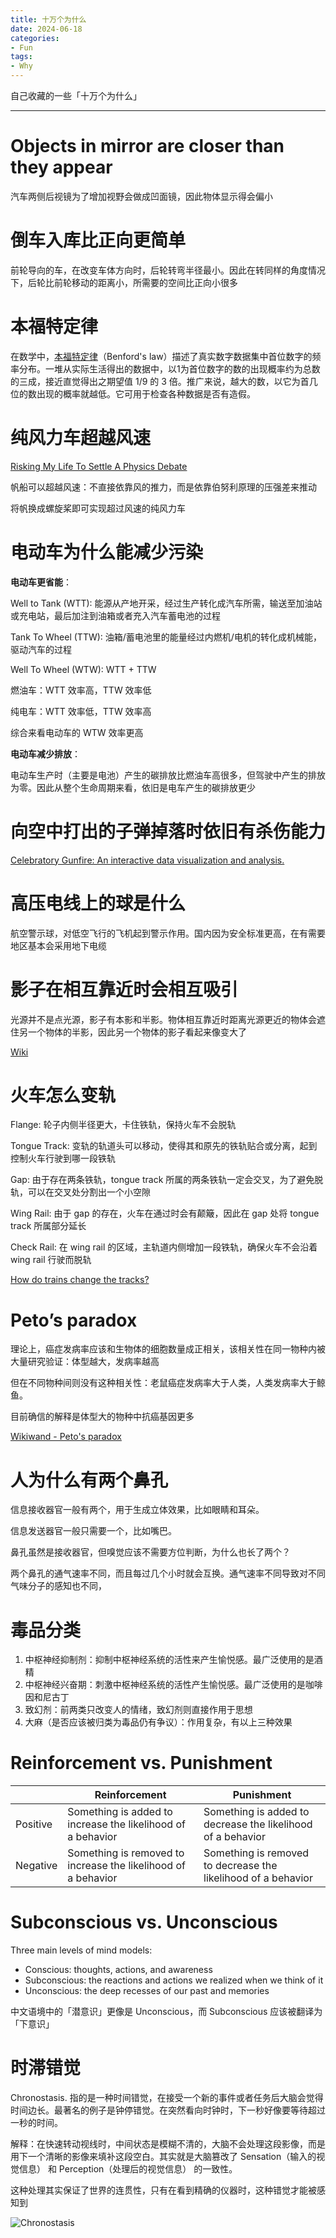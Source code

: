 ```yaml
---
title: 十万个为什么
date: 2024-06-18
categories:
- Fun
tags:
- Why
---
```



自己收藏的一些「十万个为什么」

<!--more-->

---

# Objects in mirror are closer than they appear

汽车两侧后视镜为了增加视野会做成凹面镜，因此物体显示得会偏小

# 倒车入库比正向更简单

前轮导向的车，在改变车体方向时，后轮转弯半径最小。因此在转同样的角度情况下，后轮比前轮移动的距离小，所需要的空间比正向小很多

# 本福特定律

在数学中，[本福特定律](https://zh.wikipedia.org/zh-cn/本福特定律)（Benford's law）描述了真实数字数据集中首位数字的频率分布。一堆从实际生活得出的数据中，以1为首位数字的数的出现概率约为总数的三成，接近直觉得出之期望值 1/9 的 3 倍。推广来说，越大的数，以它为首几位的数出现的概率就越低。它可用于检查各种数据是否有造假。

# 纯风力车超越风速

[Risking My Life To Settle A Physics Debate](https://www.youtube.com/watch?v=jyQwgBAaBag)

帆船可以超越风速：不直接依靠风的推力，而是依靠伯努利原理的压强差来推动

将帆换成螺旋桨即可实现超过风速的纯风力车

# 电动车为什么能减少污染

**电动车更省能**：

Well to Tank (WTT): 能源从产地开采，经过生产转化成汽车所需，输送至加油站或充电站，最后加注到油箱或者充入汽车蓄电池的过程

Tank To Wheel (TTW): 油箱/蓄电池里的能量经过内燃机/电机的转化成机械能，驱动汽车的过程

Well To Wheel (WTW): WTT + TTW

燃油车：WTT 效率高，TTW 效率低

纯电车：WTT 效率低，TTW 效率高

综合来看电动车的 WTW 效率更高

**电动车减少排放**：

电动车生产时（主要是电池）产生的碳排放比燃油车高很多，但驾驶中产生的排放为零。因此从整个生命周期来看，依旧是电车产生的碳排放更少

# 向空中打出的子弹掉落时依旧有杀伤能力

[Celebratory Gunfire: An interactive data visualization and analysis.](https://www.1point21interactive.com/celebratory-gunfire/)

# 高压电线上的球是什么

航空警示球，对低空飞行的飞机起到警示作用。国内因为安全标准更高，在有需要地区基本会采用地下电缆

# 影子在相互靠近时会相互吸引

光源并不是点光源，影子有本影和半影。物体相互靠近时距离光源更近的物体会遮住另一个物体的半影，因此另一个物体的影子看起来像变大了

[Wiki](https://www.wikiwand.com/en/Shadow_blister_effect)

# 火车怎么变轨

Flange: 轮子内侧半径更大，卡住铁轨，保持火车不会脱轨

Tongue Track: 变轨的轨道头可以移动，使得其和原先的铁轨贴合或分离，起到控制火车行驶到哪一段铁轨

Gap: 由于存在两条铁轨，tongue track 所属的两条铁轨一定会交叉，为了避免脱轨，可以在交叉处分割出一个小空隙

Wing Rail: 由于 gap 的存在，火车在通过时会有颠簸，因此在 gap 处将 tongue track 所属部分延长

Check Rail: 在 wing rail 的区域，主轨道内侧增加一段铁轨，确保火车不会沿着 wing rail 行驶而脱轨

[How do trains change the tracks?](https://www.youtube.com/watch?v=_M6vhDvmtrI)

# Peto’s paradox

理论上，癌症发病率应该和生物体的细胞数量成正相关，该相关性在同一物种内被大量研究验证：体型越大，发病率越高

但在不同物种间则没有这种相关性：老鼠癌症发病率大于人类，人类发病率大于鲸鱼。

目前确信的解释是体型大的物种中抗癌基因更多

[Wikiwand - Peto's paradox](https://www.wikiwand.com/en/Peto's_paradox)

# 人为什么有两个鼻孔

信息接收器官一般有两个，用于生成立体效果，比如眼睛和耳朵。

信息发送器官一般只需要一个，比如嘴巴。

鼻孔虽然是接收器官，但嗅觉应该不需要方位判断，为什么也长了两个？

两个鼻孔的通气速率不同，而且每过几个小时就会互换。通气速率不同导致对不同气味分子的感知也不同，

# 毒品分类

1. 中枢神经抑制剂：抑制中枢神经系统的活性来产生愉悦感。最广泛使用的是酒精
2. 中枢神经兴奋期：刺激中枢神经系统的活性产生愉悦感。最广泛使用的是咖啡因和尼古丁
3. 致幻剂：前两类只改变人的情绪，致幻剂则直接作用于思想
4. 大麻（是否应该被归类为毒品仍有争议）：作用复杂，有以上三种效果

# Reinforcement vs. Punishment

|          | Reinforcement                                                | Punishment                                                   |
| -------- | ------------------------------------------------------------ | ------------------------------------------------------------ |
| Positive | Something is added to increase the likelihood of a behavior  | Something is added to decrease the likelihood of a behavior  |
| Negative | Something is removed to increase the likelihood of a behavior | Something is removed to decrease the likelihood of a behavior |

# Subconscious vs. Unconscious

Three main levels of mind models:

- Conscious: thoughts, actions, and awareness
- Subconscious: the reactions and actions we realized when we think of it
- Unconscious: the deep recesses of our past and memories

中文语境中的「潜意识」更像是 Unconscious，而 Subconscious 应该被翻译为「下意识」

# 时滞错觉

Chronostasis. 指的是一种时间错觉，在接受一个新的事件或者任务后大脑会觉得时间边长。最著名的例子是钟停错觉。在突然看向时钟时，下一秒好像要等待超过一秒的时间。

解释：在快速转动视线时，中间状态是模糊不清的，大脑不会处理这段影像，而是用下一个清晰的影像来填补这段空白。其实就是大脑篡改了 Sensation（输入的视觉信息） 和 Perception（处理后的视觉信息） 的一致性。

这种处理其实保证了世界的连贯性，只有在看到精确的仪器时，这种错觉才能被感知到

![Chronostasis](https://upload.wikimedia.org/wikipedia/commons/thumb/b/b2/ChronostasisTimeline.gif/500px-ChronostasisTimeline.gif)